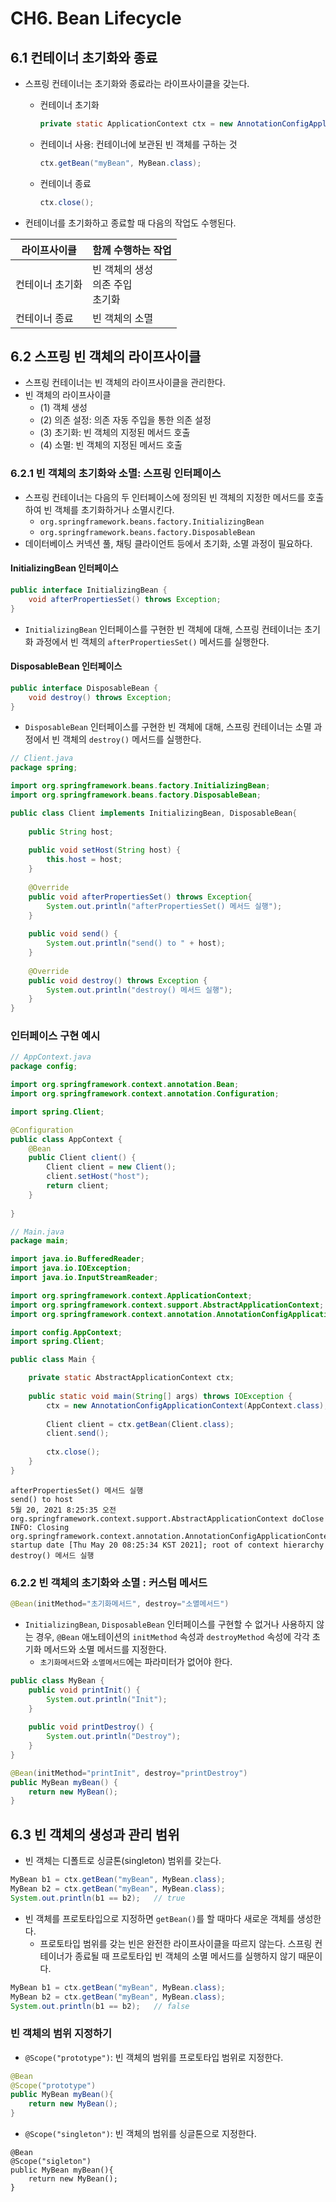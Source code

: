 # CH6. Bean Lifecycle

## 6.1 컨테이너 초기화와 종료

- 스프링 컨테이너는 초기화와 종료라는 라이프사이클을 갖는다.

  - 컨테이너 초기화

    ```java
    private static ApplicationContext ctx = new AnnotationConfigApplicationContext(AppContext.class);
    ```

  - 컨테이너 사용: 컨테이너에 보관된 빈 객체를 구하는 것

    ```java
    ctx.getBean("myBean", MyBean.class);
    ```

  - 컨테이너 종료

    ```java
    ctx.close();
    ```



- 컨테이너를 초기화하고 종료할 때 다음의 작업도 수행된다.

| 라이프사이클    | 함께 수행하는 작업                        |
| --------------- | ----------------------------------------- |
| 컨테이너 초기화 | 빈 객체의 생성<br />의존 주입<br />초기화 |
| 컨테이너 종료   | 빈 객체의 소멸                            |



## 6.2 스프링 빈 객체의 라이프사이클

- 스프링 컨테이너는 빈 객체의 라이프사이클을 관리한다.
- 빈 객체의 라이프사이클
  - (1) 객체 생성
  - (2) 의존 설정: 의존 자동 주입을 통한 의존 설정
  - (3) 초기화: 빈 객체의 지정된 메서드 호출
  - (4) 소멸: 빈 객체의 지정된 메서드 호출



### 6.2.1 빈 객체의 초기화와 소멸: 스프링 인터페이스

- 스프링 컨테이너는 다음의 두 인터페이스에 정의된 빈 객체의 지정한 메서드를 호출하여 빈 객체를 초기화하거나 소멸시킨다.
  - `org.springframework.beans.factory.InitializingBean`
  - `org.springframework.beans.factory.DisposableBean`
- 데이터베이스 커넥션 풀, 채팅 클라이언트 등에서 초기화, 소멸 과정이 필요하다.



#### InitializingBean 인터페이스

```java
public interface InitializingBean {
    void afterPropertiesSet() throws Exception;
}
```

- `InitializingBean` 인터페이스를 구현한 빈 객체에 대해, 스프링 컨테이너는 초기화 과정에서 빈 객체의 `afterPropertiesSet()` 메서드를 실행한다.



#### DisposableBean 인터페이스

```java
public interface DisposableBean {
    void destroy() throws Exception;
}
```

- `DisposableBean` 인터페이스를 구현한 빈 객체에 대해, 스프링 컨테이너는 소멸 과정에서 빈 객체의 `destroy()` 메서드를 실행한다.



```java
// Client.java
package spring;

import org.springframework.beans.factory.InitializingBean;
import org.springframework.beans.factory.DisposableBean;

public class Client implements InitializingBean, DisposableBean{
	
	public String host;
	
	public void setHost(String host) {
		this.host = host;
	}
	
	@Override
	public void afterPropertiesSet() throws Exception{
		System.out.println("afterPropertiesSet() 메서드 실행");
	}
	
	public void send() {
		System.out.println("send() to " + host);
	}
	
	@Override
	public void destroy() throws Exception {
		System.out.println("destroy() 메서드 실행");
	}
}

```



### 인터페이스 구현 예시

```java
// AppContext.java
package config;

import org.springframework.context.annotation.Bean;
import org.springframework.context.annotation.Configuration;

import spring.Client;

@Configuration
public class AppContext {
	@Bean
	public Client client() {
		Client client = new Client();
		client.setHost("host");
		return client;
	}
	
}

```

```java
// Main.java
package main;

import java.io.BufferedReader;
import java.io.IOException;
import java.io.InputStreamReader;

import org.springframework.context.ApplicationContext;
import org.springframework.context.support.AbstractApplicationContext;
import org.springframework.context.annotation.AnnotationConfigApplicationContext;

import config.AppContext;
import spring.Client;

public class Main {

	private static AbstractApplicationContext ctx;
	
	public static void main(String[] args) throws IOException {
		ctx = new AnnotationConfigApplicationContext(AppContext.class);
		
		Client client = ctx.getBean(Client.class);
		client.send();
		
		ctx.close();
	}
}

```

```
afterPropertiesSet() 메서드 실행
send() to host
5월 20, 2021 8:25:35 오전 org.springframework.context.support.AbstractApplicationContext doClose
INFO: Closing org.springframework.context.annotation.AnnotationConfigApplicationContext@73f792cf: startup date [Thu May 20 08:25:34 KST 2021]; root of context hierarchy
destroy() 메서드 실행
```



### 6.2.2 빈 객체의 초기화와 소멸 : 커스텀 메서드

```java
@Bean(initMethod="초기화메서드", destroy="소멸메서드")
```

- `InitializingBean`, `DisposableBean` 인터페이스를 구현할 수 없거나 사용하지 않는 경우, `@Bean` 애노테이션의 `initMethod` 속성과 `destroyMethod` 속성에 각각 초기화 메서드와 소멸 메서드를 지정한다.
  - `초기화메서드`와 `소멸메서드`에는 파라미터가 없어야 한다.



```java
public class MyBean {
    public void printInit() {
		System.out.println("Init");
    }
    
    public void printDestroy() {
        System.out.println("Destroy");
    }
}
```

```java
@Bean(initMethod="printInit", destroy="printDestroy")
public MyBean myBean() {
    return new MyBean();
}
```



## 6.3 빈 객체의 생성과 관리 범위

- 빈 객체는 디폴트로 싱글톤(singleton) 범위를 갖는다.

```java
MyBean b1 = ctx.getBean("myBean", MyBean.class);
MyBean b2 = ctx.getBean("myBean", MyBean.class);
System.out.println(b1 == b2);	// true
```

- 빈 객체를 프로토타입으로 지정하면 `getBean()`를 할 때마다 새로운 객체를 생성한다.
  - 프로토타입 범위를 갖는 빈은 완전한 라이프사이클을 따르지 않는다. 스프링 컨테이너가 종료될 때 프로토타입 빈 객체의 소멸 메서드를 실행하지 않기 때문이다.

```java
MyBean b1 = ctx.getBean("myBean", MyBean.class);
MyBean b2 = ctx.getBean("myBean", MyBean.class);
System.out.println(b1 == b2);	// false
```



### 빈 객체의 범위 지정하기

- `@Scope("prototype")`:  빈 객체의 범위를 프로토타입 범위로 지정한다.

```java
@Bean
@Scope("prototype")
public MyBean myBean(){
    return new MyBean();
}
```

- `@Scope("singleton")`: 빈 객체의 범위를 싱글톤으로 지정한다.

```
@Bean
@Scope("sigleton")
public MyBean myBean(){
    return new MyBean();
}
```

